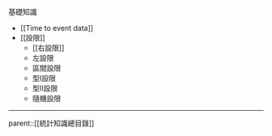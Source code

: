 基礎知識
- [[Time to event data]]
- [[設限]]
	- [[右設限]]
	- 左設限
	- 區間設限
	- 型I設限
	- 型II設限
	- 隨機設限
- - -
parent::[[統計知識總目錄]]